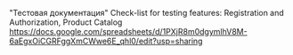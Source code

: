 "Тестовая документация"
Check-list for testing features: Registration and Authorization, Product Catalog https://docs.google.com/spreadsheets/d/1PXjR8m0dgymlhV8M-6aEgxOiCGRFggXmCWwe6E_qhl0/edit?usp=sharing
